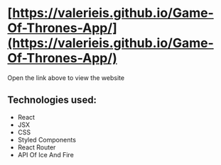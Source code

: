 
# [https://valerieis.github.io/Game-Of-Thrones-App/](https://valerieis.github.io/Game-Of-Thrones-App/) 

Open the link above to view the website<br>

## Technologies used: 
- React
- JSX
- CSS 
- Styled Components
- React Router
- API Of Ice And Fire 

